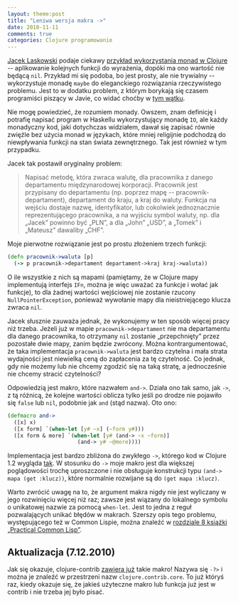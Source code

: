 ```yaml
---
layout: theme:post
title: "Leniwa wersja makra ->"
date: 2010-11-11
comments: true
categories: Clojure programowanie
---
```


[Jacek Laskowski][1] podaje ciekawy [przykład wykorzystania monad w Clojure][2] --
aplikowanie kolejnych funkcji do wyrażenia,
dopóki ma ono wartość nie będącą `nil`.  Przykład mi się
podoba, bo jest prosty, ale nie trywialny -- wykorzystuje monadę
`maybe` do eleganckiego rozwiązania rzeczywistego problemu.  Jest to w
dodatku problem, z którym borykają się czasem programiści
piszący w Javie, co widać choćby w [tym wątku][3].

Nie mogę powiedzieć, że rozumiem monady. Owszem, znam definicję i
potrafię napisać program w Haskellu wykorzystujący monadę `IO`, ale
każdy monadyczny kod, jaki dotychczas widziałem, dawał się zapisać
równie zwięźle bez użycia monad w językach, które mniej religijnie
podchodzą do niewpływania funkcji na stan świata zewnętrznego. Tak
jest również w tym przypadku.

Jacek tak postawił oryginalny problem:

> Napisać metodę, która zwraca walutę, dla pracownika z danego
> departamentu międzynarodowej korporacji. Pracownik jest przypisany
> do departamentu (np. poprzez mapę -- pracownik-departament),
> departament do kraju, a kraj do waluty. Funkcja na wejściu dostaje
> nazwę, identyfikator, lub cokolwiek jednoznacznie reprezentującego
> pracownika, a na wyjściu symbol waluty, np. dla „Jacek” powinno być
> „PLN”, a dla „John” „USD”, a „Tomek” i „Mateusz” dawaliby „CHF”.

Moje pierwotne rozwiązanie jest po prostu złożeniem trzech funkcji:

``` clojure
(defn pracownik->waluta [p]
  (-> p pracownik->departament departament->kraj kraj->waluta))
```

O ile wszystkie z nich są mapami (pamiętamy, że w Clojure mapy
implementują interfejs `IFn`, można je więc uważać za funkcje i wołać
jak funkcje), to dla żadnej wartości wejściowej nie zostanie rzucony
`NullPointerException`, ponieważ wywołanie mapy dla nieistniejącego
klucza zwraca `nil`.

Jacek słusznie zauważa jednak, że wykonujemy w ten sposób więcej pracy
niż trzeba. Jeżeli już w mapie `pracownik->departament` nie ma
departamentu dla danego pracownika, to otrzymany `nil` zostanie
„przepchnięty” przez pozostałe dwie mapy, zanim będzie zwrócony.
Można kontrargumentować, że taka implementacja `pracownik->waluta`
jest bardzo czytelna i mała strata wydajności jest niewielką ceną do
zapłacenia za tę czytelność.  Co jednak, gdy nie możemy lub nie chcemy
zgodzić się na taką stratę, a jednocześnie nie chcemy stracić
czytelności?

Odpowiedzią jest makro, które nazwałem `and->`. Działa ono tak samo,
jak `->`, z tą różnicą, że kolejne wartości oblicza tylko jeśli po
drodze nie pojawiło się `false` lub `nil`, podobnie jak `and` (stąd
nazwa). Oto ono:

``` clojure
(defmacro and->
  ([x] x)
  ([x form] `(when-let [y# ~x] (~form y#)))
  ([x form & more] `(when-let [y# (and-> ~x ~form)]
                      (and-> y# ~@more))))
```

Implementacja jest bardzo zbliżona do zwykłego `->`, którego kod w
Clojure 1.2 wygląda [tak][4]. W stosunku do `->` moje makro jest dla
większej poglądowości trochę uproszczone i nie obsługuje konstrukcji
typu `(and-> mapa (get :klucz))`, które normalnie rozwijane są do
`(get mapa :klucz)`.

Warto zwrócić uwagę na to, że argument makra nigdy nie jest wyliczany
w jego rozwinięciu więcej niż raz; zawsze jest wiązany do lokalnego
symbolu o unikatowej nazwie za pomocą `when-let`. Jest to jedna z
reguł pozwalających unikać błędów w makrach. Szerszy opis tego
problemu, występującego też w Common Lispie, można znaleźć w
[rozdziale 8 książki „Practical Common Lisp”][5].

## Aktualizacja (7.12.2010)

Jak się okazuje, clojure-contrib [zawiera już][6] takie makro! Nazywa
się `-?>` i można je znaleźć w przestrzeni nazw
`clojure.contrib.core`. To już któryś raz, kiedy okazuje się, że
jakieś użyteczne makro lub funkcja już jest w contrib i nie trzeba jej
było pisać.

 [1]: http://jaceklaskowski.pl
 [2]: http://blog.japila.pl/2010/11/monady-maybe-odsona-kolejna-rozwiazanie.html
 [3]: http://groups.google.com/group/pl.comp.lang.java/browse_thread/thread/d290ced113686b34/f4cc877a5053969d
 [4]: https://github.com/clojure/clojure/blob/1.2.0/src/clj/clojure/core.clj#L1284
 [5]: http://gigamonkeys.com/book/macros-defining-your-own.html#plugging-the-leaks
 [6]: http://clojuredocs.org/clojure_contrib/clojure.contrib.core/-_q%3E
